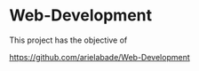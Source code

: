 # Web-Development

This project has the objective of

https://github.com/arielabade/Web-Development
